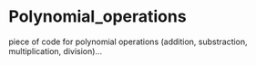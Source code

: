 # Polynomial_operations

piece of code for polynomial operations (addition, substraction, multiplication, division)...
